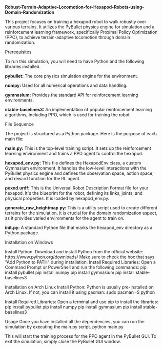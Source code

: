 **Robust-Terrain-Adaptive-Locomotion-for-Hexapod-Robots-using-Domain-Randomization**

This project focuses on training a hexapod robot to walk robustly over various terrains. It utilizes the PyBullet physics engine for simulation and a reinforcement learning framework, specifically Proximal Policy Optimization (PPO), to achieve terrain-adaptive locomotion through domain randomization.

Prerequisites

To run this simulation, you will need to have Python and the following libraries installed.

**pybullet:** The core physics simulation engine for the environment.

**numpy:** Used for all numerical operations and data handling.

**gymnasium:** Provides the standard API for reinforcement learning environments.

**stable-baselines3:** An implementation of popular reinforcement learning algorithms, including PPO, which is used for training the robot.

File Sequence

The project is structured as a Python package. Here is the purpose of each main file:

**main.py:** This is the top-level training script. It sets up the reinforcement learning environment and trains a PPO agent to control the hexapod.

**hexapod_env.py:** This file defines the HexapodEnv class, a custom Gymnasium environment. It handles the low-level interactions with the PyBullet physics engine and defines the observation space, action space, and reward function for the RL agent.

**pexod.urdf:** This is the Universal Robot Description Format file for your hexapod. It's the blueprint for the robot, defining its links, joints, and physical properties. It is loaded by hexapod_env.py.

**generate_raw_heightmap.py:** This is a utility script used to create different terrains for the simulation. It is crucial for the domain randomization aspect, as it provides varied environments for the agent to train on.

**__init__.py:** A standard Python file that marks the hexapod_env directory as a Python package.

Installation on Windows

Install Python:
Download and install Python from the official website: https://www.python.org/downloads/
Make sure to check the box that says "Add Python to PATH" during installation.
Install Required Libraries:
Open a Command Prompt or PowerShell and run the following commands:
pip install pybullet
pip install numpy
pip install gymnasium
pip install stable-baselines3


Installation on Arch Linux
Install Python:
Python is usually pre-installed on Arch Linux. If not, you can install it using pacman:
sudo pacman -S python


Install Required Libraries:
Open a terminal and use pip to install the libraries:
pip install pybullet
pip install numpy
pip install gymnasium
pip install stable-baselines3


Usage
Once you have installed all the dependencies, you can run the simulation by executing the main.py script.
python main.py


This will start the training process for the PPO agent in the PyBullet GUI. To exit the simulation, simply close the PyBullet GUI window.
